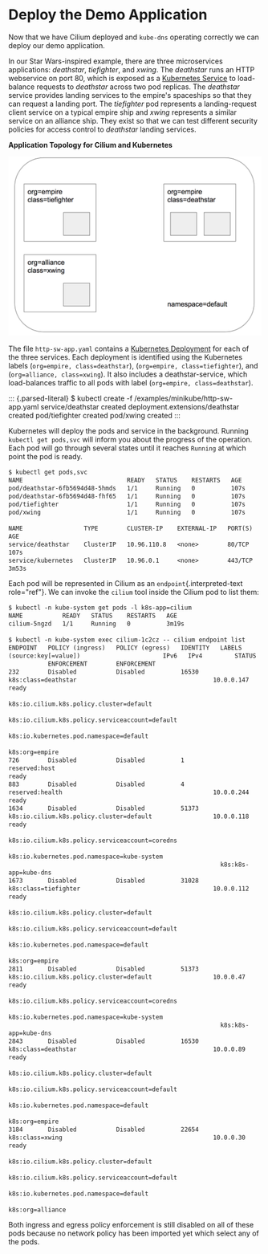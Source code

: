 Deploy the Demo Application
===========================

Now that we have Cilium deployed and `kube-dns` operating correctly we
can deploy our demo application.

In our Star Wars-inspired example, there are three microservices
applications: *deathstar*, *tiefighter*, and *xwing*. The *deathstar*
runs an HTTP webservice on port 80, which is exposed as a [Kubernetes
Service](https://kubernetes.io/docs/concepts/services-networking/service/)
to load-balance requests to *deathstar* across two pod replicas. The
*deathstar* service provides landing services to the empire\'s
spaceships so that they can request a landing port. The *tiefighter* pod
represents a landing-request client service on a typical empire ship and
*xwing* represents a similar service on an alliance ship. They exist so
that we can test different security policies for access control to
*deathstar* landing services.

**Application Topology for Cilium and Kubernetes**

![image](images/cilium_http_gsg.png)

The file `http-sw-app.yaml` contains a [Kubernetes
Deployment](https://kubernetes.io/docs/concepts/workloads/controllers/deployment/)
for each of the three services. Each deployment is identified using the
Kubernetes labels (`org=empire, class=deathstar`),
(`org=empire, class=tiefighter`), and (`org=alliance, class=xwing`). It
also includes a deathstar-service, which load-balances traffic to all
pods with label (`org=empire, class=deathstar`).

::: {.parsed-literal}
\$ kubectl create -f /examples/minikube/http-sw-app.yaml
service/deathstar created deployment.extensions/deathstar created
pod/tiefighter created pod/xwing created
:::

Kubernetes will deploy the pods and service in the background. Running
`kubectl get pods,svc` will inform you about the progress of the
operation. Each pod will go through several states until it reaches
`Running` at which point the pod is ready.

``` {.shell-session}
$ kubectl get pods,svc
NAME                             READY   STATUS    RESTARTS   AGE
pod/deathstar-6fb5694d48-5hmds   1/1     Running   0          107s
pod/deathstar-6fb5694d48-fhf65   1/1     Running   0          107s
pod/tiefighter                   1/1     Running   0          107s
pod/xwing                        1/1     Running   0          107s

NAME                 TYPE        CLUSTER-IP    EXTERNAL-IP   PORT(S)   AGE
service/deathstar    ClusterIP   10.96.110.8   <none>        80/TCP    107s
service/kubernetes   ClusterIP   10.96.0.1     <none>        443/TCP   3m53s
```

Each pod will be represented in Cilium as an
`endpoint`{.interpreted-text role="ref"}. We can invoke the `cilium`
tool inside the Cilium pod to list them:

``` {.shell-session}
$ kubectl -n kube-system get pods -l k8s-app=cilium
NAME           READY   STATUS    RESTARTS   AGE
cilium-5ngzd   1/1     Running   0          3m19s

$ kubectl -n kube-system exec cilium-1c2cz -- cilium endpoint list
ENDPOINT   POLICY (ingress)   POLICY (egress)   IDENTITY   LABELS (source:key[=value])                       IPv6   IPv4         STATUS
           ENFORCEMENT        ENFORCEMENT
232        Disabled           Disabled          16530      k8s:class=deathstar                                      10.0.0.147   ready
                                                           k8s:io.cilium.k8s.policy.cluster=default
                                                           k8s:io.cilium.k8s.policy.serviceaccount=default
                                                           k8s:io.kubernetes.pod.namespace=default
                                                           k8s:org=empire
726        Disabled           Disabled          1          reserved:host                                                         ready
883        Disabled           Disabled          4          reserved:health                                          10.0.0.244   ready
1634       Disabled           Disabled          51373      k8s:io.cilium.k8s.policy.cluster=default                 10.0.0.118   ready
                                                           k8s:io.cilium.k8s.policy.serviceaccount=coredns
                                                           k8s:io.kubernetes.pod.namespace=kube-system
                                                           k8s:k8s-app=kube-dns
1673       Disabled           Disabled          31028      k8s:class=tiefighter                                     10.0.0.112   ready
                                                           k8s:io.cilium.k8s.policy.cluster=default
                                                           k8s:io.cilium.k8s.policy.serviceaccount=default
                                                           k8s:io.kubernetes.pod.namespace=default
                                                           k8s:org=empire
2811       Disabled           Disabled          51373      k8s:io.cilium.k8s.policy.cluster=default                 10.0.0.47    ready
                                                           k8s:io.cilium.k8s.policy.serviceaccount=coredns
                                                           k8s:io.kubernetes.pod.namespace=kube-system
                                                           k8s:k8s-app=kube-dns
2843       Disabled           Disabled          16530      k8s:class=deathstar                                      10.0.0.89    ready
                                                           k8s:io.cilium.k8s.policy.cluster=default
                                                           k8s:io.cilium.k8s.policy.serviceaccount=default
                                                           k8s:io.kubernetes.pod.namespace=default
                                                           k8s:org=empire
3184       Disabled           Disabled          22654      k8s:class=xwing                                          10.0.0.30    ready
                                                           k8s:io.cilium.k8s.policy.cluster=default
                                                           k8s:io.cilium.k8s.policy.serviceaccount=default
                                                           k8s:io.kubernetes.pod.namespace=default
                                                           k8s:org=alliance
```

Both ingress and egress policy enforcement is still disabled on all of
these pods because no network policy has been imported yet which select
any of the pods.
